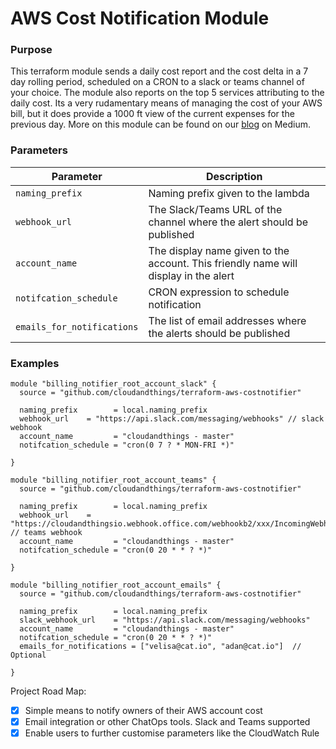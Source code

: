 # AWS Cost Notification Module

### Purpose

This terraform module sends a daily cost report and the cost delta in a 7 day rolling period, scheduled on a CRON to a slack or teams channel of your choice. The module also reports on the top 5 services attributing to the daily cost. Its a very rudamentary means of managing the cost of your AWS bill, but it does provide a 1000 ft view of the current expenses for the previous day. More on this module can be found on our [blog](https://medium.com/cloudandthings/aws-cost-notifier-e437bd311c54) on Medium.

### Parameters

| Parameter | Description|
| ----------| -----------|
| `naming_prefix` | Naming prefix given to the lambda |
| `webhook_url` | The Slack/Teams URL of the channel where the alert should be published |
| `account_name` | The display name given to the account. This friendly name will display in the alert |
| `notifcation_schedule` | CRON expression to schedule notification |
| `emails_for_notifications` | The list of email addresses where the alerts should be published |

### Examples

```
module "billing_notifier_root_account_slack" {
  source = "github.com/cloudandthings/terraform-aws-costnotifier"

  naming_prefix        = local.naming_prefix
  webhook_url    = "https://api.slack.com/messaging/webhooks" // slack webhook
  account_name         = "cloudandthings - master"
  notifcation_schedule = "cron(0 7 ? * MON-FRI *)"

}

module "billing_notifier_root_account_teams" {
  source = "github.com/cloudandthings/terraform-aws-costnotifier"

  naming_prefix        = local.naming_prefix
  webhook_url    = "https://cloudandthingsio.webhook.office.com/webhookb2/xxx/IncomingWebhook/xxxxxx" // teams webhook
  account_name         = "cloudandthings - master"
  notifcation_schedule = "cron(0 20 * * ? *)"

}

module "billing_notifier_root_account_emails" {
  source = "github.com/cloudandthings/terraform-aws-costnotifier"

  naming_prefix        = local.naming_prefix
  slack_webhook_url    = "https://api.slack.com/messaging/webhooks"
  account_name         = "cloudandthings - master"
  notifcation_schedule = "cron(0 20 * * ? *)"
  emails_for_notifications = ["velisa@cat.io", "adan@cat.io"]  // Optional

}
```

Project Road Map:
- [x] Simple means to notify owners of their AWS account cost
- [x] Email integration or other ChatOps tools. Slack and Teams supported
- [x] Enable users to further customise parameters like the CloudWatch Rule
